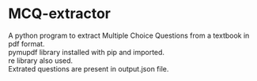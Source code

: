# MCQ-extractor  
A python program to extract Multiple Choice Questions from a textbook in pdf format.  
pymupdf library installed with pip and imported.  
re library also used.  
Extrated questions are present in output.json file.  
